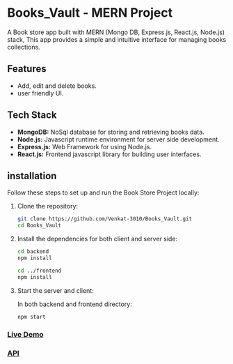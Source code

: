 # Books_Vault - MERN Project

 A Book store app built with MERN (Mongo DB, Express.js, React.js, Node.js) stack, This app provides a simple and intuitive interface for managing books collections.

 ## Features

- Add, edit and delete books.
- user friendly UI.

## Tech Stack

- **MongoDB:** NoSql database for storing and retrieving books data.
- **Node.js:** Javascript runtime environment for server side development.
- **Express.js:** Web Framework for using Node.js.
- **React.js:** Frontend javascript library for building user interfaces.

## installation

Follow these steps to set up and run the Book Store Project locally:

1. Clone the repository:  

    ````bash
    git clone https://github.com/Venkat-3010/Books_Vault.git
    cd Books_Vault
    ````

2. Install the dependencies for both client and server side:

    ````bash
    cd backend
    npm install

    cd ../frontend
    npm install
    ````
3. Start the server and client:

    In both backend and frontend directory:

    ````bash
    npm start
    ````

### [Live Demo ](https://books-vault.vercel.app/)
### [API ](https://books-vault.onrender.com)